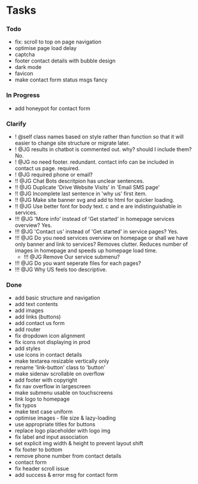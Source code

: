 # Tasks

### Todo

- fix: scroll to top on page navigation
- optimise page load delay
- captcha
- footer contact details with bubble design
- dark mode
- favicon
- make contact form status msgs fancy

### In Progress

- add honeypot for contact form

### Clarify

- ! @self class names based on style rather than function so that it will easier to change site structure or migrate later.
- ! @JG results in chatbot is commented out. why? should I include them? No.
- ! @JG no need footer. redundant. contact info can be included in contact us page. required.
- ! @JG required phone or email? 
- !! @JG Chat Bots descritpion has unclear sentences.
- !! @JG Duplicate 'Drive Website Visits' in 'Email SMS page'
- !! @JG Incomplete last sentence in 'why us' first item.
- !! @JG Make site banner svg and add to html for quicker loading.
- !! @JG Use better font for body text. c and e are indistinguishable in services.
- !!! @JG 'More info' instead of 'Get started' in homepage services overview? Yes.
- !!! @JG 'Contact us' instead of 'Get started' in service pages? Yes.
- !!! @JG Do you need services overview on homepage or shall we have only banner and link to services? Removes clutter. Reduces number of images in homepage and speeds up homepage load time.
    - !!! @JG Remove Our service submenu?
- !!! @JG Do you want seperate files for each pages?
- !!! @JG Why US feels too descriptive.

### Done

- add basic structure and navigation
- add text contents
- add images
- add links (buttons)
- add contact us form
- add router
- fix dropdown icon alignment
- fix icons not displaying in prod 
- add styles
- use icons in contact details
- make textarea resizable vertically only
- rename 'link-button' class to 'button'
- make sidenav scrollable on overflow
- add footer with copyright
- fix nav overflow in largescreen
- make submenu usable on touchscreens
- link logo to homepage
- fix typos
- make text case uniform
- optimise images - file size & lazy-loading
- use appropriate titles for buttons
- replace logo placeholder with logo img
- fix label and input association
- set explicit img width & height to prevent layout shift
- fix footer to bottom
- remove phone number from contact details
- contact form
- fix header scroll issue
- add success & error msg for contact form
